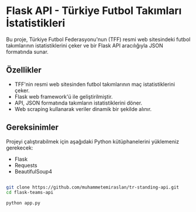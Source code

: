 # Flask API - Türkiye Futbol Takımları İstatistikleri

Bu proje, Türkiye Futbol Federasyonu'nun (TFF) resmi web sitesindeki futbol takımlarının istatistiklerini çeker ve bir Flask API aracılığıyla JSON formatında sunar.

## Özellikler

- TFF'nin resmi web sitesinden futbol takımlarının maç istatistiklerini çeker.
- Flask web framework'ü ile geliştirilmiştir.
- API, JSON formatında takımların istatistiklerini döner.
- Web scraping kullanarak veriler dinamik bir şekilde alınır.

## Gereksinimler

Projeyi çalıştırabilmek için aşağıdaki Python kütüphanelerini yüklemeniz gerekecek:

- Flask
- Requests
- BeautifulSoup4

```bash

git clone https://github.com/muhammetemiraslan/tr-standing-api.git
cd flask-teams-api

```

```bash
python app.py
```




